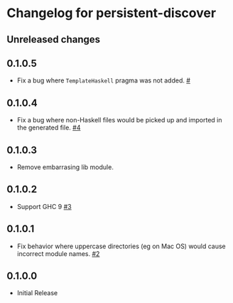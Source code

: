 # Changelog for persistent-discover

## Unreleased changes

## 0.1.0.5

- Fix a bug where `TemplateHaskell` pragma was not added. [#]()

## 0.1.0.4

- Fix a bug where non-Haskell files would be picked up and imported in the
  generated file. [#4](https://github.com/parsonsmatt/persistent-discover/pull/4)

## 0.1.0.3

- Remove embarrasing lib module.

## 0.1.0.2

- Support GHC 9 [#3](https://github.com/parsonsmatt/persistent-discover/pull/3)

## 0.1.0.1

- Fix behavior where uppercase directories (eg on Mac OS) would cause incorrect
  module names. [#2](https://github.com/parsonsmatt/persistent-discover/pull/2)

## 0.1.0.0

- Initial Release
